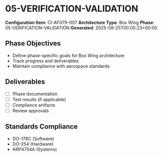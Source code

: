 # 05-VERIFICATION-VALIDATION

**Configuration Item**: CI-AF079-007
**Architecture Type**: Box Wing
**Phase**: 05-VERIFICATION-VALIDATION
**Generated**: 2025-08-25T00:05:23+00:00

## Phase Objectives
- Define phase-specific goals for Box Wing architecture
- Track progress and deliverables
- Maintain compliance with aerospace standards

## Deliverables
- [ ] Phase documentation
- [ ] Test results (if applicable)
- [ ] Compliance artifacts
- [ ] Review approvals

## Standards Compliance
- DO-178C (Software)
- DO-254 (Hardware)
- ARP4754A (Systems)
